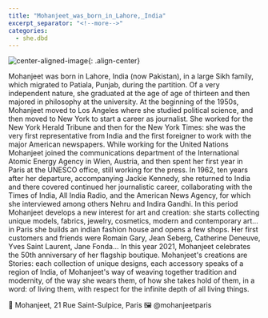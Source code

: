 ```yaml
---
title: "Mohanjeet_was_born_in_Lahore,_India"
excerpt_separator: "<!--more-->"
categories:
  - she.dbd
---
```



![center-aligned-image](https://cdn.pixabay.com/photo/2020/10/26/16/56/man-5687861_1280.png){: .align-center}


Mohanjeet was born in Lahore, India (now Pakistan), in a large Sikh family, which migrated to Patiala, Punjab, during the partition. Of a very independent nature, she graduated at the age of age of thirteen and then majored in philosophy at the university. 
At the beginning of the 1950s, Mohanjeet moved to Los Angeles where she studied political science, and then moved to New York to start a career as journalist. 
She worked for the New York Herald Tribune and then for the New York Times: she was the very first representative from India and the first foreigner to work with the major American newspapers.
While working for the United Nations Mohanjeet joined the communications department of the International Atomic Energy Agency in Wien, Austria, and then spent her first year in Paris at the UNESCO office, still working for the press.
In 1962, ten years after her departure, accompanying Jackie Kennedy, she returned to India and there covered continued her journalistic career, collaborating with the Times of India, All India Radio, and the American News Agency, for which she interviewed among others Nehru and Indira Gandhi. 
In this period Mohanjeet develops a new interest for art and creation: she starts collecting unique models, fabrics, jewelry, cosmetics, modern and contemporary art... in Paris she builds an indian fashion house and opens a few shops. Her first customers and friends were Romain Gary, Jean Seberg, Catherine Deneuve, Yves Saint Laurent, Jane Fonda... In this year 2021, Mohanjeet celebrates the 50th anniversary of her flagship boutique.
Mohanjeet's creations are Stories: each collection of unique designs, each accessory speaks of a region of India, of Mohanjeet's way of weaving together tradition and modernity, of the way she wears them, of how she takes hold of them, in a word: of living them, with respect for the infinite depth of all living things.

👗 Mohanjeet, 21 Rue Saint-Sulpice, Paris 
🖼️ @mohanjeetparis
